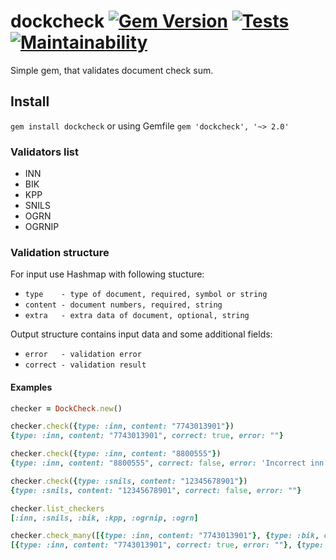 # dockcheck [![Gem Version](https://badge.fury.io/rb/dockcheck.svg)](https://badge.fury.io/rb/dockcheck) [![Tests](https://github.com/solar05/dockcheck/actions/workflows/ruby.yml/badge.svg)](https://github.com/solar05/dockcheck/actions/workflows/ruby.yml) [![Maintainability](https://api.codeclimate.com/v1/badges/78eabd3ae6746960f318/maintainability)](https://codeclimate.com/github/solar05/dockcheck/maintainability)
Simple gem, that validates document check sum.

## Install
`gem install dockcheck`
or using Gemfile `gem 'dockcheck', '~> 2.0'`

### Validators list
- INN
- BIK
- KPP
- SNILS
- OGRN
- OGRNIP

### Validation structure
For input use Hashmap with following stucture:
- `type    - type of document, required, symbol or string`
- `content - document numbers, required, string`
- `extra   - extra data of document, optional, string`

Output structure contains input data and some additional fields:
- `error   - validation error`
- `correct - validation result`

#### Examples
```Ruby
checker = DockCheck.new()  

checker.check({type: :inn, content: "7743013901"})
{type: :inn, content: "7743013901", correct: true, error: ""}

checker.check({type: :inn, content: "8800555"})
{type: :inn, content: "8800555", correct: false, error: 'Incorrect inn numbers count!'}

checker.check({type: :snils, content: "12345678901"})
{type: :snils, content: "12345678901", correct: false, error: ""}

checker.list_checkers
[:inn, :snils, :bik, :kpp, :ogrnip, :ogrn]

checker.check_many([{type: :inn, content: "7743013901"}, {type: :bik, content: "123456?!@"}])
[{type: :inn, content: "7743013901", correct: true, error: ""}, {type: :bik, content: "123456?!@", correct: false, error: ""}]
```
